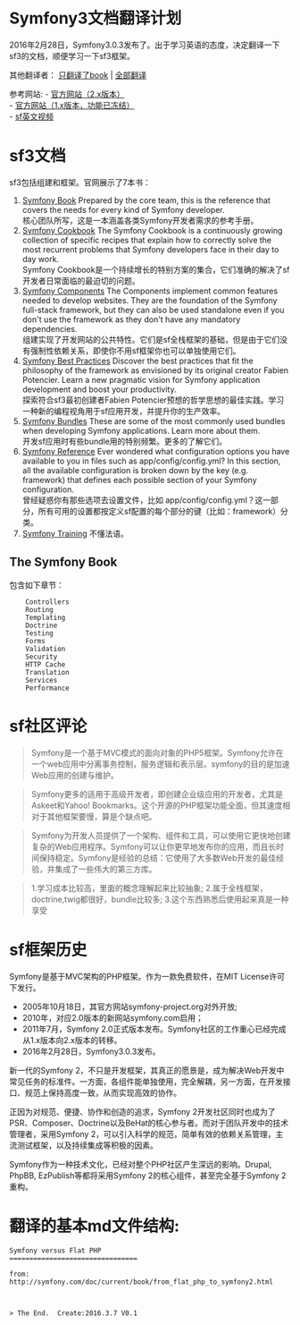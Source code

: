 Symfony3文档翻译计划
====================

2016年2月28日，Symfony3.0.3发布了。出于学习英语的态度，决定翻译一下sf3的文档，顺便学习一下sf3框架。

其他翻译者： [只翻译了book](http://www.newlifeclan.com/symfony/archives/category/the-symfony-book/book-2-6) |  [全部翻译](http://symfony.cn/docs/book/http_fundamentals.html)

参考网站:
	- [官方网站（2.x版本）](http://www.symfony.com/)  
	- [官方网站（1.x版本，功能已冻结）](http://www.symfony-project.org/)    
	- [sf英文视频](http://knpuniversity.com/screencast/symfony/routing-wildcards#play)

# sf3文档  
sf3包括组建和框架。官网展示了7本书：

 1. [Symfony Book](http://symfony.com/doc/current/index.html) Prepared by the core team, this is the reference that covers the needs for every kind of Symfony developer. <br>核心团队所写，这是一本涵盖各类Symfony开发者需求的参考手册。
 1. [Symfony Cookbook](http://symfony.com/doc/current/cookbook/index.html) The Symfony Cookbook is a continuously growing collection of specific recipes that explain how to correctly solve the most recurrent problems that Symfony developers face in their day to day work. <br>Symfony Cookbook是一个持续增长的特别方案的集合，它们准确的解决了sf开发者日常面临的最迫切的问题。
 1. [Symfony Components](http://symfony.com/doc/current/components/index.html) The Components implement common features needed to develop websites. They are the foundation of the Symfony full-stack framework, but they can also be used standalone even if you don't use the framework as they don't have any mandatory dependencies.<br> 组建实现了开发网站的公共特性。它们是sf全栈框架的基础，但是由于它们没有强制性依赖关系，即使你不用sf框架你也可以单独使用它们。
 1. [Symfony Best Practices](http://symfony.com/doc/current/best_practices/index.html) Discover the best practices that fit the philosophy of the framework as envisioned by its original creator Fabien Potencier. Learn a new pragmatic vision for Symfony application development and boost your productivity.<br> 探索符合sf3最初创建者Fabien Potencier预想的哲学思想的最佳实践。学习一种新的编程视角用于sf应用开发，并提升你的生产效率。
 1. [Symfony Bundles](http://symfony.com/doc/bundles/) These are some of the most commonly used bundles when developing Symfony applications. Learn more about them.<br> 开发sf应用时有些bundle用的特别频繁。更多的了解它们。
 1. [Symfony Reference](http://symfony.com/doc/current/reference/index.html) Ever wondered what configuration options you have available to you in files such as app/config/config.yml? In this section, all the available configuration is broken down by the key (e.g. framework) that defines each possible section of your Symfony configuration. <br> 曾经疑惑你有那些选项去设置文件，比如 app/config/config.yml？这一部分，所有可用的设置都按定义sf配置的每个部分的键（比如：framework）分类。
 1. [Symfony Training](https://training.sensiolabs.com/fr/) 不懂法语。

 
 
	

## The Symfony Book
包含如下章节：

```
	Controllers
	Routing
	Templating
	Doctrine
	Testing
	Forms
	Validation
	Security
	HTTP Cache
	Translation
	Services
	Performance
```
	

	

	
	
	
	

# sf社区评论

> Symfony是一个基于MVC模式的面向对象的PHP5框架。Symfony允许在一个web应用中分离事务控制，服务逻辑和表示层。symfony的目的是加速Web应用的创建与维护。


> Symfony更多的适用于高级开发者，即创建企业级应用的开发者，尤其是Askeet和Yahoo! Bookmarks。这个开源的PHP框架功能全面，但其速度相对于其他框架要慢，算是个缺点吧。



> Symfony为开发人员提供了一个架构、组件和工具，可以使用它更快地创建复杂的Web应用程序。Symfony可以让你更早地发布你的应用，而且长时间保持稳定。Symfony是经验的总结：它使用了大多数Web开发的最佳经验，并集成了一些伟大的第三方库。



>1.学习成本比较高，里面的概念理解起来比较抽象;  2.属于全栈框架，doctrine,twig都很好，bundle比较多;  3.这个东西熟悉后使用起来真是一种享受



# sf框架历史
Symfony是基于MVC架构的PHP框架。作为一款免费软件，在MIT License许可下发行。

- 2005年10月18日，其官方网站symfony-project.org对外开放;
- 2010年，对应2.0版本的新网站symfony.com启用；
- 2011年7月，Symfony 2.0正式版本发布。Symfony社区的工作重心已经完成从1.x版本向2.x版本的转移。
- 2016年2月28日，Symfony3.0.3发布。

新一代的Symfony 2，不只是开发框架，其真正的愿景是，成为解决Web开发中常见任务的标准件。一方面，各组件能单独使用，完全解耦，另一方面，在开发接口、规范上保持高度一致，从而实现高效的协作。


正因为对规范、便捷、协作和创造的追求，Symfony 2开发社区同时也成为了PSR、Composer、Doctrine以及BeHat的核心参与者。而对于团队开发中的技术管理者，采用Symfony 2，可以引入科学的规范，简单有效的依赖关系管理，主流测试框架，以及持续集成等积极的因素。

Symfony作为一种技术文化，已经对整个PHP社区产生深远的影响。Drupal, PhpBB, EzPublish等都将采用Symfony 2的核心组件，甚至完全基于Symfony 2重构。



# 翻译的基本md文件结构:

```
Symfony versus Flat PHP
================================

from: http://symfony.com/doc/current/book/from_flat_php_to_symfony2.html



> The End.  Create:2016.3.7 V0.1 
```
